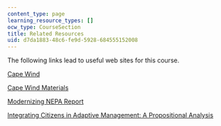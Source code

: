 ```yaml
---
content_type: page
learning_resource_types: []
ocw_type: CourseSection
title: Related Resources
uid: d7da1883-48c6-fe9d-5928-684555152008
---
```


The following links lead to useful web sites for this course.

[Cape Wind](https://www.power-technology.com/projects/cape-wind-project-massachusetts/)

[Cape Wind Materials](http://www.nae.usace.army.mil/)

[Modernizing NEPA Report](https://obamawhitehouse.archives.gov/administration/eop/ceq/initiatives/nepa)

[Integrating Citizens in Adaptive Management: A Propositional Analysis](http://www.ecologyandsociety.org/vol3/iss1/art9/)